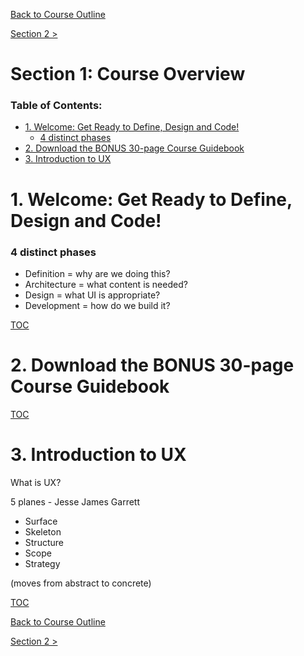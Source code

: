 [Back to Course Outline](../README.md)  

[Section 2 >](../notes/notes-section-02.md)  

# Section 1: Course Overview  <!-- omit in toc -->

### Table of Contents:  

- [1. Welcome: Get Ready to Define, Design and Code!](#1-welcome-get-ready-to-define-design-and-code)
    - [4 distinct phases](#4-distinct-phases)
- [2. Download the BONUS 30-page Course Guidebook](#2-download-the-bonus-30-page-course-guidebook)
- [3. Introduction to UX](#3-introduction-to-ux)

# 1. Welcome: Get Ready to Define, Design and Code!

### 4 distinct phases  

- Definition = why are we doing this?
- Architecture = what content is needed?
- Design = what UI is appropriate?
- Development = how do we build it?

[TOC](#Table-of-Contents)  

# 2. Download the BONUS 30-page Course Guidebook

[TOC](#Table-of-Contents)  

# 3. Introduction to UX

What is UX?

5 planes - Jesse James Garrett
- Surface
- Skeleton
- Structure
- Scope
- Strategy

(moves from abstract to concrete)

[TOC](#Table-of-Contents)  

[Back to Course Outline](../README.md)  

[Section 2 >](../notes/notes-section-02.md)  

